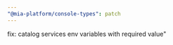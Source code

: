 ```yaml
---
"@mia-platform/console-types": patch
---
```


fix: catalog services env variables with required value"
